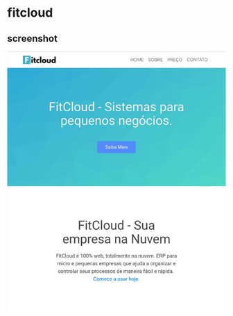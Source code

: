 # fitcloud

## screenshot

![Fitcloud](https://github.com/MendesGabriel/fitcloud/blob/master/screenshot.jpg)

